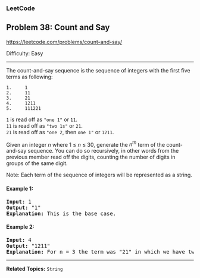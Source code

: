 ### LeetCode 
## Problem 38: Count and Say

https://leetcode.com/problems/count-and-say/

Difficulty: Easy

---


The count-and-say sequence is the sequence of integers with the first five terms as following:
```
1.     1
2.     11
3.     21
4.     1211
5.     111221
```
```1``` is read off as ```"one 1"``` or ```11```. <br />
```11``` is read off as ```"two 1s"``` or ```21```. <br />
```21``` is read off as ```"one 2```, then ```one 1"``` or ```1211```.

Given an integer *n* where 1 ≤ *n* ≤ 30, generate the *n<sup>th</sup>* term of the count-and-say sequence. You can do so recursively, in other words from the previous member read off the digits, counting the number of digits in groups of the same digit.

Note: Each term of the sequence of integers will be represented as a string.
 

#### Example 1:

<pre>
<b>Input:</b> 1
<b>Output:</b> "1"
<b>Explanation:</b> This is the base case.
</pre>

#### Example 2:
<pre>
<b>Input:</b> 4
<b>Output:</b> "1211"
<b>Explanation:</b> For n = 3 the term was "21" in which we have two groups "2" and "1", "2" can be read as "12" which means frequency = 1 and value = 2, the same way "1" is read as "11", so the answer is the concatenation of "12" and "11" which is "1211".
</pre>

---

**Related Topics:** 
```String```